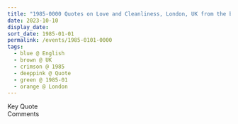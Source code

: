 ```yaml
---
title: "1985-0000 Quotes on Love and Cleanliness, London, UK from the book Eternally Inspired Recollections of Our Divine Mother, Volume 3, Page 233 (year not sure)"
date: 2023-10-10
display_date: 
sort_date: 1985-01-01
permalink: /events/1985-0101-0000
tags:
  - blue @ English
  - brown @ UK
  - crimson @ 1985
  - deeppink @ Quote
  - green @ 1985-01
  - orange @ London
---
```


<wave-list>
  <list-title color="green" width="75">Key Quote</list-title>
  <list-item color="BlanchedAlmond"  width="200"></list-item>
  <list-item color="Lavender"></list-item>
  <list-item color="BlanchedAlmond"></list-item>
</wave-list>

<br>

<wave-list>
  <list-title color="green" width="75">Comments</list-title>
  <list-item color="BlanchedAlmond"  width="200"></list-item>
  <list-item color="Lavender"></list-item>
  <list-item color="BlanchedAlmond"></list-item>
</wave-list>